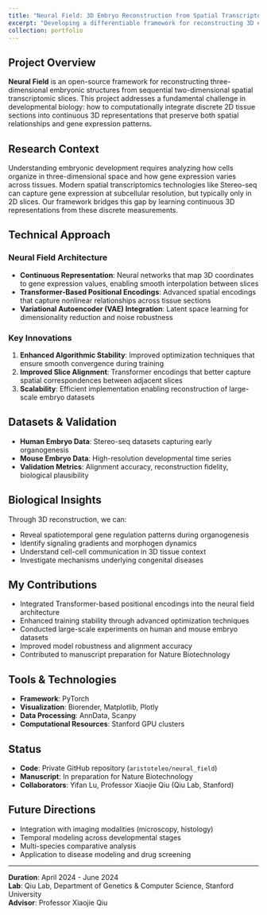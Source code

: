 ```yaml
---
title: "Neural Field: 3D Embryo Reconstruction from Spatial Transcriptomics"
excerpt: "Developing a differentiable framework for reconstructing 3D embryonic structures from 2D spatial transcriptomic slices using neural fields and Transformer-based encodings.<br/><img src='/images/neural-field-preview.png' style='max-width: 500px;'>"
collection: portfolio
---
```


## Project Overview

**Neural Field** is an open-source framework for reconstructing three-dimensional embryonic structures from sequential two-dimensional spatial transcriptomic slices. This project addresses a fundamental challenge in developmental biology: how to computationally integrate discrete 2D tissue sections into continuous 3D representations that preserve both spatial relationships and gene expression patterns.

## Research Context

Understanding embryonic development requires analyzing how cells organize in three-dimensional space and how gene expression varies across tissues. Modern spatial transcriptomics technologies like Stereo-seq can capture gene expression at subcellular resolution, but typically only in 2D slices. Our framework bridges this gap by learning continuous 3D representations from these discrete measurements.

## Technical Approach

### Neural Field Architecture
- **Continuous Representation**: Neural networks that map 3D coordinates to gene expression values, enabling smooth interpolation between slices
- **Transformer-Based Positional Encodings**: Advanced spatial encodings that capture nonlinear relationships across tissue sections
- **Variational Autoencoder (VAE) Integration**: Latent space learning for dimensionality reduction and noise robustness

### Key Innovations
1. **Enhanced Algorithmic Stability**: Improved optimization techniques that ensure smooth convergence during training
2. **Improved Slice Alignment**: Transformer encodings that better capture spatial correspondences between adjacent slices
3. **Scalability**: Efficient implementation enabling reconstruction of large-scale embryo datasets

## Datasets & Validation

- **Human Embryo Data**: Stereo-seq datasets capturing early organogenesis
- **Mouse Embryo Data**: High-resolution developmental time series
- **Validation Metrics**: Alignment accuracy, reconstruction fidelity, biological plausibility

## Biological Insights

Through 3D reconstruction, we can:
- Reveal spatiotemporal gene regulation patterns during organogenesis
- Identify signaling gradients and morphogen dynamics
- Understand cell-cell communication in 3D tissue context
- Investigate mechanisms underlying congenital diseases

## My Contributions

- Integrated Transformer-based positional encodings into the neural field architecture
- Enhanced training stability through advanced optimization techniques
- Conducted large-scale experiments on human and mouse embryo datasets
- Improved model robustness and alignment accuracy
- Contributed to manuscript preparation for Nature Biotechnology

## Tools & Technologies

- **Framework**: PyTorch
- **Visualization**: Biorender, Matplotlib, Plotly
- **Data Processing**: AnnData, Scanpy
- **Computational Resources**: Stanford GPU clusters

## Status

- **Code**: Private GitHub repository (`aristoteleo/neural_field`)
- **Manuscript**: In preparation for Nature Biotechnology
- **Collaborators**: Yifan Lu, Professor Xiaojie Qiu (Qiu Lab, Stanford)

## Future Directions

- Integration with imaging modalities (microscopy, histology)
- Temporal modeling across developmental stages
- Multi-species comparative analysis
- Application to disease modeling and drug screening

---

**Duration**: April 2024 - June 2024  
**Lab**: Qiu Lab, Department of Genetics & Computer Science, Stanford University  
**Advisor**: Professor Xiaojie Qiu
